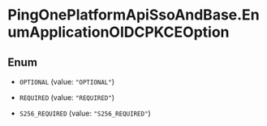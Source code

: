 # PingOnePlatformApiSsoAndBase.EnumApplicationOIDCPKCEOption

## Enum


* `OPTIONAL` (value: `"OPTIONAL"`)

* `REQUIRED` (value: `"REQUIRED"`)

* `S256_REQUIRED` (value: `"S256_REQUIRED"`)



